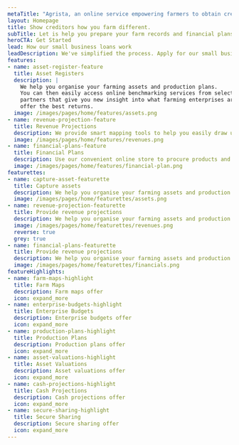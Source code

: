 ```yaml
---
metaTitle: "Agrista, an online service empowering farmers to obtain credit."
layout: Homepage
title: Show creditors how you farm different.
subTitle: Let is help you prepare your farm records and financial plans without the pain of using spreadsheets.
heroCTA: Get Started
lead: How our small business loans work
leadDescription: We've simplified the process. Apply for our small business loan in minutes, without painful paperwork or waiting in queues. Get approved and start growing your business.
features:
- name: asset-register-feature
  title: Asset Registers
  description: |
    We help you organise your farming assets and production plans.
    You can then easily access online benchmarking services from selected
    partners that give you new insight into what farming enterprises are
    offer the best returns.
  image: /images/pages/home/features/assets.png
- name: revenue-projection-feature
  title: Revenue Projections
  description: We provide smart mapping tools to help you easily draw up financial resource plans that not only help you communicate your plan with financiers, but also help you optimise the procurement of inputs and services and the marketing of your produce.
  image: /images/pages/home/features/revenues.png
- name: financial-plans-feature
  title: Financial Plans
  description: Use our convenient online store to procure products and services. We offer a trusted payment solution that allows you to control your payments to third parties and at the same time provide payment guarantees to your suppliers.
  image: /images/pages/home/features/financial-plan.png
featurettes:
- name: capture-asset-featurette
  title: Capture assets
  description: We help you organise your farming assets and production plans. You can then easily access online benchmarking services from selected partners that give you new insight into what farming enterprises are offer the best returns.
  image: /images/pages/home/featurettes/assets.png
- name: revenue-projection-featurette
  title: Provide revenue projections
  description: We help you organise your farming assets and production plans. You can then easily access online benchmarking services from selected partners that give you new insight into what farming enterprises are offer the best returns.
  image: /images/pages/home/featurettes/revenues.png
  reverse: true
  grey: true
- name: financial-plans-featurette
  title: Provide revenue projections
  description: We help you organise your farming assets and production plans. You can then easily access online benchmarking services from selected partners that give you new insight into what farming enterprises are offer the best returns.
  image: /images/pages/home/featurettes/financials.png
featureHighlights:
- name: farm-maps-highlight
  title: Farm Maps
  description: Farm maps offer
  icon: expand_more
- name: enterprise-budgets-highlight
  title: Enterprise Budgets
  description: Enterprise budgets offer
  icon: expand_more
- name: production-plans-highlight
  title: Production Plans
  description: Production plans offer
  icon: expand_more
- name: asset-valuations-highlight
  title: Asset Valuations
  description: Asset valuations offer
  icon: expand_more
- name: cash-projections-highlight
  title: Cash Projections
  description: Cash projections offer
  icon: expand_more
- name: secure-sharing-highlight
  title: Secure Sharing
  description: Secure sharing offer
  icon: expand_more
---
```


